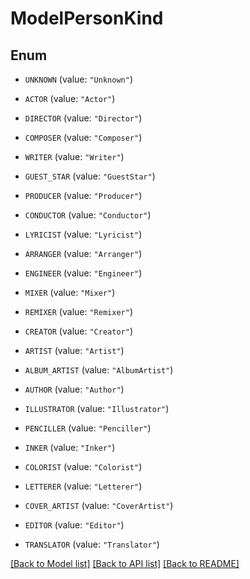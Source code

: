 # ModelPersonKind

## Enum


* `UNKNOWN` (value: `"Unknown"`)

* `ACTOR` (value: `"Actor"`)

* `DIRECTOR` (value: `"Director"`)

* `COMPOSER` (value: `"Composer"`)

* `WRITER` (value: `"Writer"`)

* `GUEST_STAR` (value: `"GuestStar"`)

* `PRODUCER` (value: `"Producer"`)

* `CONDUCTOR` (value: `"Conductor"`)

* `LYRICIST` (value: `"Lyricist"`)

* `ARRANGER` (value: `"Arranger"`)

* `ENGINEER` (value: `"Engineer"`)

* `MIXER` (value: `"Mixer"`)

* `REMIXER` (value: `"Remixer"`)

* `CREATOR` (value: `"Creator"`)

* `ARTIST` (value: `"Artist"`)

* `ALBUM_ARTIST` (value: `"AlbumArtist"`)

* `AUTHOR` (value: `"Author"`)

* `ILLUSTRATOR` (value: `"Illustrator"`)

* `PENCILLER` (value: `"Penciller"`)

* `INKER` (value: `"Inker"`)

* `COLORIST` (value: `"Colorist"`)

* `LETTERER` (value: `"Letterer"`)

* `COVER_ARTIST` (value: `"CoverArtist"`)

* `EDITOR` (value: `"Editor"`)

* `TRANSLATOR` (value: `"Translator"`)


[[Back to Model list]](../README.md#documentation-for-models) [[Back to API list]](../README.md#documentation-for-api-endpoints) [[Back to README]](../README.md)


